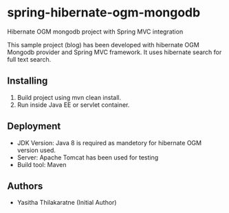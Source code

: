 # spring-hibernate-ogm-mongodb
Hibernate OGM mongodb project with Spring MVC integration

This sample project (blog) has been developed with hibernate OGM Mongodb provider and Spring MVC framework.
It uses hibernate search for full text search.

## Installing
1. Build project using mvn clean install.
2. Run inside Java EE or servlet container.

## Deployment
* JDK Version: Java 8 is required as mandetory for hibernate OGM version used.
* Server: Apache Tomcat has been used for testing
* Build tool: Maven

## Authors
* Yasitha Thilakaratne (Initial Author)
